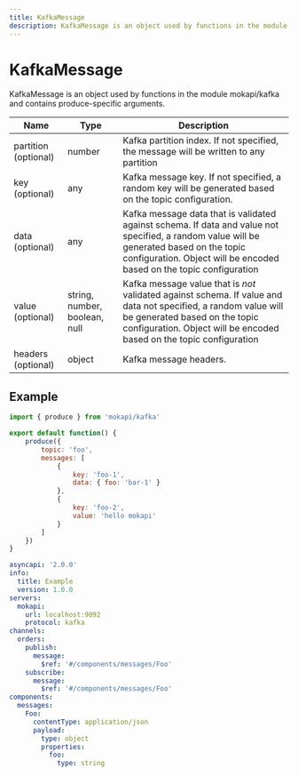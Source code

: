 ```yaml
---
title: KafkaMessage
description: KafkaMessage is an object used by functions in the module mokapi/kafka
---
```

# KafkaMessage

KafkaMessage is an object used by functions in the module mokapi/kafka 
and contains produce-specific arguments.

| Name                 | Type                          | Description                                                                                                                                                                                                             |
|----------------------|-------------------------------|-------------------------------------------------------------------------------------------------------------------------------------------------------------------------------------------------------------------------|
| partition (optional) | number                        | Kafka partition index. If not specified, the message will be written to any partition                                                                                                                                   |
| key  (optional)      | any                           | Kafka message key. If not specified, a random key will be generated based on the topic configuration.                                                                                                                   |
| data (optional)      | any                           | Kafka message data that is validated against schema. If data and value not specified, a random value will be generated based on the topic configuration. Object will be encoded based on the topic configuration        |
| value (optional)     | string, number, boolean, null | Kafka message value that is *not* validated against schema. If value and data not specified, a random value will be generated based on the topic configuration. Object will be encoded based on the topic configuration |
| headers (optional)   | object                        | Kafka message headers.                                                                                                                                                                                                  |

## Example

```javascript tab=kafka.js
import { produce } from 'mokapi/kafka'

export default function() {
    produce({
        topic: 'foo',
        messages: [
            {
                key: 'foo-1',
                data: { foo: 'bar-1' }
            },
            {
                key: 'foo-2',
                value: 'hello mokapi'
            }
        ]
    })
}
```

```yaml tab=kafka.yaml
asyncapi: '2.0.0'
info:
  title: Example
  version: 1.0.0
servers:
  mokapi:
    url: localhost:9092
    protocol: kafka
channels:
  orders:
    publish:
      message:
        $ref: '#/components/messages/Foo'
    subscribe:
      message:
        $ref: '#/components/messages/Foo'
components:
  messages:
    Foo:
      contentType: application/json
      payload:
        type: object
        properties:
          foo:
            type: string
```
